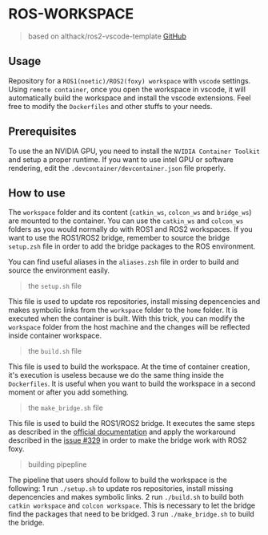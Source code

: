 # ROS-WORKSPACE

> based on althack/ros2-vscode-template [GitHub](https://github.com/athackst/vscode_ros2_workspace)

## Usage

Repository for a `ROS1(noetic)/ROS2(foxy) workspace` with `vscode` settings. Using `remote container`, once you open the workspace in vscode, it will automatically build the workspace and install the vscode extensions. Feel free to modify the `Dockerfiles` and other stuffs to your needs.

## Prerequisites

To use the an NVIDIA GPU, you need to install the `NVIDIA Container Toolkit` and setup a proper runtime.
If you want to use intel GPU or software rendering, edit the `.devcontainer/devcontainer.json` file properly.

## How to use

The `workspace` folder and its content (`catkin_ws`, `colcon_ws` and `bridge_ws`) are mounted to the container.
You can use the `catkin_ws` and `colcon_ws` folders as you would normally do with ROS1 and ROS2 workspaces.
If you want to use the ROS1/ROS2 bridge, remember to source the bridge `setup.zsh` file in order to add the bridge packages to the ROS environment.

You can find useful aliases in the `aliases.zsh` file in order to build and source the environment easily.

>the `setup.sh` file

This file is used to update ros repositories, install missing depencencies and makes symbolic links from the `workspace` folder to the `home` folder. It is executed when the container is built. With this trick, you can modify the `workspace` folder from the host machine and the changes will be reflected inside container workspace.

>the `build.sh` file

This file is used to build the workspace. At the time of container creation, it's execution is useless because we do the same thing inside the `Dockerfiles`. It is useful when you want to build the workspace in a second moment or after you add something.

>the `make_bridge.sh` file

This file is used to build the ROS1/ROS2 bridge. It executes the same steps as described in the [official documentation](https://github.com/ros2/ros1_bridge) and apply the workaround described in the [issue #329](https://github.com/ros2/ros1_bridge/issues/329) in order to make the bridge work with ROS2 foxy.

> building pipepline

The pipeline that users should follow to build the workspace is the following:
1 run `./setup.sh` to update ros repositories, install missing depencencies and makes symbolic links.
2 run `./build.sh` to build both `catkin workspace` and `colcon workspace`. This is necessary to let the bridge find the packages that need to be bridged.
3 run `./make_bridge.sh` to build the bridge.
